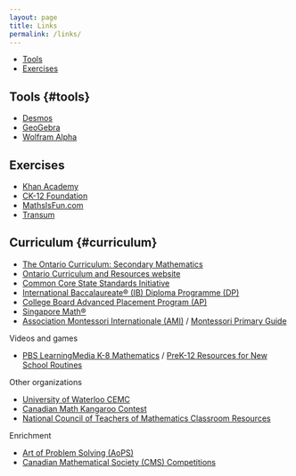 ```yaml
---
layout: page
title: Links
permalink: /links/
---
```


- [Tools](#tools)
- [Exercises](#exercises)

## Tools {#tools}

* [Desmos](https://www.desmos.com/)
* [GeoGebra](https://www.geogebra.org/geometry)
* [Wolfram Alpha](https://www.wolframalpha.com/)

## Exercises

* [Khan Academy](https://www.khanacademy.org/)
* [CK-12 Foundation](https://www.ck12.org/student/)
* [MathsIsFun.com](https://www.mathsisfun.com/)
* [Transum](https://www.transum.org/)

## Curriculum {#curriculum}

* [The Ontario Curriculum: Secondary Mathematics](http://www.edu.gov.on.ca/eng/curriculum/secondary/curriculum-update.html)
* [Ontario Curriculum and Resources website](https://www.dcp.edu.gov.on.ca/en/math)
* [Common Core State Standards Initiative](http://www.corestandards.org/read-the-standards/)
* [International Baccalaureate® (IB) Diploma Programme (DP)](https://www.ibo.org/programmes/diploma-programme/curriculum/mathematics/)
* [College Board Advanced Placement Program (AP)](https://apstudents.collegeboard.org/course-index-page)
* [Singapore Math®](https://www.singaporemath.com/)
* [Association Montessori Internationale (AMI)](https://montessori-ami.org/) / [Montessori Primary Guide](https://www.infomontessori.com/mathematics/introduction.htm)





Videos and games

* [PBS LearningMedia K-8 Mathematics](https://www.pbslearningmedia.org/subjects/mathematics/k-8-mathematics/) / [PreK-12 Resources for New School Routines
](https://www.pbslearningmedia.org/collection/new-school-routines/)

Other organizations

* [University of Waterloo CEMC](https://www.cemc.uwaterloo.ca/)
* [Canadian Math Kangaroo Contest](https://mathkangaroo.ca/)
* [National Council of Teachers of Mathematics Classroom Resources](https://www.nctm.org/classroomresources/)

Enrichment

* [Art of Problem Solving (AoPS)](https://artofproblemsolving.com/company)
* [Canadian Mathematical Society (CMS) Competitions](https://cms.math.ca/competitions/)



<!--
## CK-12 exercises {#ck12}

<table>
{% for exercise in site.ck12 %}
  <tr>
    <td><a href="{{ exercise.url }}">{{ exercise.title}}</a></td>
  </tr>
{% endfor %}
</table>
-->